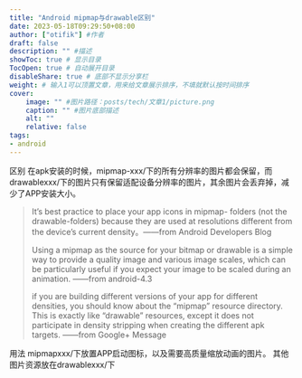 ```yaml
---
title: "Android mipmap与drawable区别"
date: 2023-05-18T09:29:50+08:00
author: ["otifik"] #作者
draft: false
description: "" #描述
showToc: true # 显示目录
TocOpen: true # 自动展开目录
disableShare: true # 底部不显示分享栏
weight: # 输入1可以顶置文章，用来给文章展示排序，不填就默认按时间排序
cover:
    image: "" #图片路径：posts/tech/文章1/picture.png
    caption: "" #图片底部描述
    alt: ""
    relative: false
tags: 
- android
---
```


区别
在apk安装的时候，mipmap-xxx/下的所有分辨率的图片都会保留，而drawablexxx/下的图片只有保留适配设备分辨率的图片，其余图片会丢弃掉，减少了APP安装大小。


> It’s best practice to place your app icons in mipmap- folders (not the drawable-folders) because they are used at resolutions different from the device’s current density。——from Android Developers Blog
>
>Using a mipmap as the source for your bitmap or drawable is a simple way to provide a quality image and various image scales, which can be particularly useful if you expect your image to be scaled during an animation. ——from android-4.3
>
>if you are building different versions of your app for different densities, you should know about the “mipmap” resource directory. This is exactly like “drawable” resources, except it does not participate in density stripping when creating the different apk targets. ——from Google+ Message

用法
mipmapxxx/下放置APP启动图标，以及需要高质量缩放动画的图片。
其他图片资源放在drawablexxx/下
